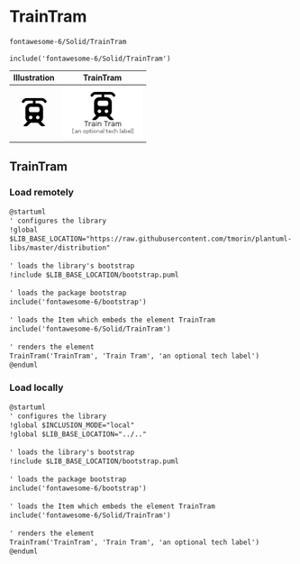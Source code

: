 # TrainTram


```text
fontawesome-6/Solid/TrainTram
```

```text
include('fontawesome-6/Solid/TrainTram')
```



| Illustration | TrainTram |
| :---: | :---: |
| ![illustration for Illustration](../../fontawesome-6/Solid/TrainTram.png) | ![illustration for TrainTram](../../fontawesome-6/Solid/TrainTram.Local.png) |




## TrainTram

### Load remotely
```plantuml
@startuml
' configures the library
!global $LIB_BASE_LOCATION="https://raw.githubusercontent.com/tmorin/plantuml-libs/master/distribution"

' loads the library's bootstrap
!include $LIB_BASE_LOCATION/bootstrap.puml

' loads the package bootstrap
include('fontawesome-6/bootstrap')

' loads the Item which embeds the element TrainTram
include('fontawesome-6/Solid/TrainTram')

' renders the element
TrainTram('TrainTram', 'Train Tram', 'an optional tech label')
@enduml
```

### Load locally
```plantuml
@startuml
' configures the library
!global $INCLUSION_MODE="local"
!global $LIB_BASE_LOCATION="../.."

' loads the library's bootstrap
!include $LIB_BASE_LOCATION/bootstrap.puml

' loads the package bootstrap
include('fontawesome-6/bootstrap')

' loads the Item which embeds the element TrainTram
include('fontawesome-6/Solid/TrainTram')

' renders the element
TrainTram('TrainTram', 'Train Tram', 'an optional tech label')
@enduml
```

